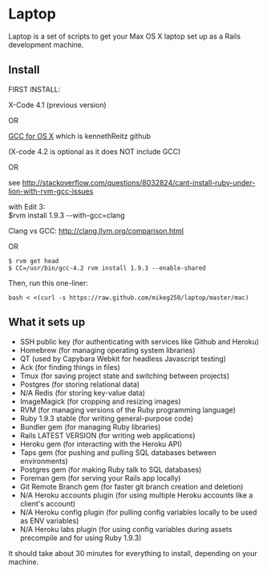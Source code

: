 Laptop
======

Laptop is a set of scripts to get your Max OS X laptop set up as a Rails development machine.

Install
-------

FIRST INSTALL:

X-Code 4.1 (previous version)

OR

[GCC for OS X](https://github.com/kennethreitz/osx-gcc-installer) which is kennethReitz github

(X-code 4.2 is optional as it does NOT include GCC)

OR

see http://stackoverflow.com/questions/8032824/cant-install-ruby-under-lion-with-rvm-gcc-issues

with Edit 3:   
    $rvm install 1.9.3 --with-gcc=clang

Clang vs GCC:  http://clang.llvm.org/comparison.html

OR

    $ rvm get head
    $ CC=/usr/bin/gcc-4.2 rvm install 1.9.3 --enable-shared


Then, run this one-liner:

    bash < <(curl -s https://raw.github.com/mikeg250/laptop/master/mac)

What it sets up
---------------

* SSH public key (for authenticating with services like Github and Heroku)
* Homebrew (for managing operating system libraries)
* QT (used by Capybara Webkit for headless Javascript testing)
* Ack (for finding things in files)
* Tmux (for saving project state and switching between projects)
* Postgres (for storing relational data)
* N/A Redis (for storing key-value data)
* ImageMagick (for cropping and resizing images)
* RVM (for managing versions of the Ruby programming language)
* Ruby 1.9.3 stable (for writing general-purpose code)
* Bundler gem (for managing Ruby libraries)
* Rails LATEST VERSION (for writing web applications)
* Heroku gem (for interacting with the Heroku API)
* Taps gem (for pushing and pulling SQL databases between environments)
* Postgres gem (for making Ruby talk to SQL databases)
* Foreman gem (for serving your Rails app locally)
* Git Remote Branch gem (for faster git branch creation and deletion)
* N/A Heroku accounts plugin (for using multiple Heroku accounts like a client's account)
* N/A Heroku config plugin (for pulling config variables locally to be used as ENV variables)
* N/A Heroku labs plugin (for using config variables during assets precompile and for using Ruby 1.9.3)

It should take about 30 minutes for everything to install, depending on your machine.
